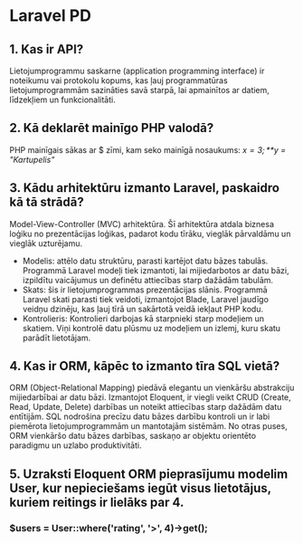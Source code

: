 # Laravel PD

## 1. Kas ir API?
Lietojumprogrammu saskarne (application programming interface) ir noteikumu vai protokolu kopums, kas ļauj programmatūras lietojumprogrammām sazināties savā starpā, lai apmainītos ar datiem, līdzekļiem un funkcionalitāti.

## 2. Kā deklarēt mainīgo PHP valodā?
PHP mainīgais sākas ar $ zīmi, kam seko mainīgā nosaukums: 
*$x = 3;*
*$y = "Kartupelis"*

## 3. Kādu arhitektūru izmanto Laravel, paskaidro kā tā strādā?
Model-View-Controller (MVC) arhitektūra. Šī arhitektūra atdala biznesa loģiku no prezentācijas loģikas, padarot kodu tīrāku, vieglāk pārvaldāmu un vieglāk uzturējamu.
* Modelis: attēlo datu struktūru, parasti kartējot datu bāzes tabulās. Programmā Laravel modeļi tiek izmantoti, lai mijiedarbotos ar datu bāzi, izpildītu vaicājumus un definētu attiecības starp dažādām tabulām.
* Skats: šis ir lietojumprogrammas prezentācijas slānis. Programmā Laravel skati parasti tiek veidoti, izmantojot Blade, Laravel jaudīgo veidņu dzinēju, kas ļauj tīrā un sakārtotā veidā iekļaut PHP kodu.
* Kontrolieris: Kontrolieri darbojas kā starpnieki starp modeļiem un skatiem. Viņi kontrolē datu plūsmu uz modeļiem un izlemj, kuru skatu parādīt lietotājam.
  
## 4. Kas ir ORM, kāpēc to izmanto tīra SQL vietā?
ORM (Object-Relational Mapping) piedāvā elegantu un vienkāršu abstrakciju mijiedarbībai ar datu bāzi. Izmantojot Eloquent, ir viegli veikt CRUD (Create, Read, Update, Delete) darbības un noteikt attiecības starp dažādām datu entītijām. SQL nodrošina precīzu datu bāzes darbību kontroli un ir labi piemērota lietojumprogrammām un mantotajām sistēmām. No otras puses, ORM vienkāršo datu bāzes darbības, saskaņo ar objektu orientēto paradigmu un uzlabo produktivitāti.

## 5. Uzraksti Eloquent ORM pieprasījumu modelim User, kur nepieciešams iegūt visus lietotājus, kuriem reitings ir lielāks par 4.
### $users = User::where('rating', '>', 4)->get();
